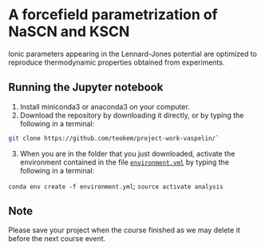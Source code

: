 # A forcefield parametrization of NaSCN and KSCN 

Ionic parameters appearing in the Lennard-Jones potential are optimized to reproduce thermodynamic properties obtained from experiments.

## Running the Jupyter notebook

1. Install miniconda3 or anaconda3 on your computer.
2. Download the repository by downloading it directly, or by typing the following in a terminal:

```bash 
git clone https://github.com/teokem/project-work-vaspelin/`
```

3. When you are in the folder that you just downloaded, activate the environment contained in the file [`environment.yml`](/environment.yml) by typing the following in a terminal:

`conda env create -f environment.yml`;
`source activate analysis`

## Note

Please save your project when the course finished as we may delete it before the next course event.
